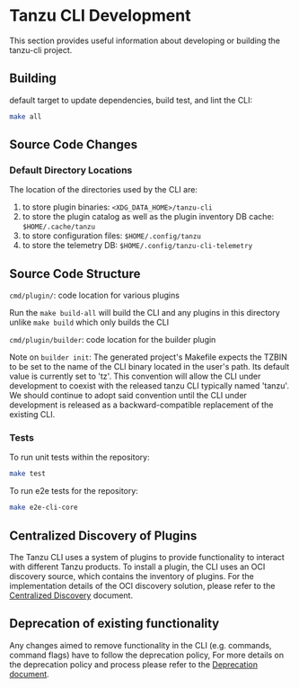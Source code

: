 # Tanzu CLI Development

This section provides useful information about developing or building the
tanzu-cli project.

## Building

default target to update dependencies, build test, and lint the CLI:

```sh
make all
```

## Source Code Changes

### Default Directory Locations

The location of the directories used by the CLI are:

1. to store plugin binaries: `<XDG_DATA_HOME>/tanzu-cli`
1. to store the plugin catalog as well as the plugin inventory DB cache: `$HOME/.cache/tanzu`
1. to store configuration files: `$HOME/.config/tanzu`
1. to store the telemetry DB: `$HOME/.config/tanzu-cli-telemetry`

## Source Code Structure

`cmd/plugin/`: code location for various plugins

Run the `make build-all` will build the CLI and any plugins in this directory
unlike `make build` which only builds the CLI

`cmd/plugin/builder`: code location for the builder plugin

Note on `builder init`:
The generated project's Makefile expects the TZBIN to be set to the name
of the CLI binary located in the user's path. Its default value is
currently set to 'tz'. This convention will allow the CLI under
development to coexist with the released tanzu CLI typically named 'tanzu'.
We should continue to adopt said convention until the CLI under
development is released as a backward-compatible replacement of the
existing CLI.

### Tests

To run unit tests within the repository:

```sh
make test
```

To run e2e tests for the repository:

```sh
make e2e-cli-core
```

## Centralized Discovery of Plugins

The Tanzu CLI uses a system of plugins to provide functionality to interact
with different Tanzu products. To install a plugin, the CLI uses an OCI
discovery source, which contains the inventory of plugins. For the
implementation details of the OCI discovery solution, please refer to the
[Centralized Discovery](centralized_plugin_discovery.md) document.

## Deprecation of existing functionality

Any changes aimed to remove functionality in the CLI (e.g. commands, command
flags) have to follow the deprecation policy, For more details on the
deprecation policy and process please refer to the [Deprecation
document](deprecation.md).
